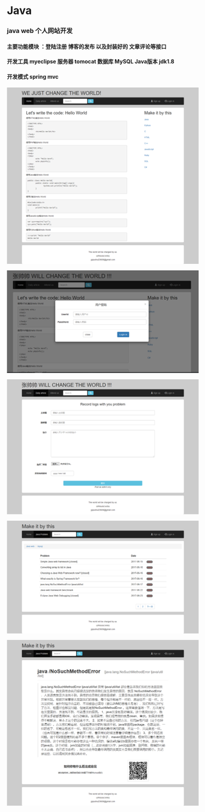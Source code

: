# Java
<h3>java web 个人网站开发</h3>

<h4>主要功能模块 ：登陆注册 博客的发布 以及封装好的 文章评论等接口</h4>

<h4>开发工具 myeclipse 服务器 tomocat 数据库 MySQL Java版本 jdk1.8</h4>

<h4>开发模式 spring mvc </h4>

![image](https://github.com/TTicharles/Java/raw/master/WebRoot/img/ufo_show/ufo1.png)

![image](https://github.com/TTicharles/Java/raw/master/WebRoot/img/ufo_show/ufo2.png)

![image](https://github.com/TTicharles/Java/raw/master/WebRoot/img/ufo_show/ufo3.png)

![image](https://github.com/TTicharles/Java/raw/master/WebRoot/img/ufo_show/ufo4.png)

![image](https://github.com/TTicharles/Java/raw/master/WebRoot/img/ufo_show/ufo5.png)

